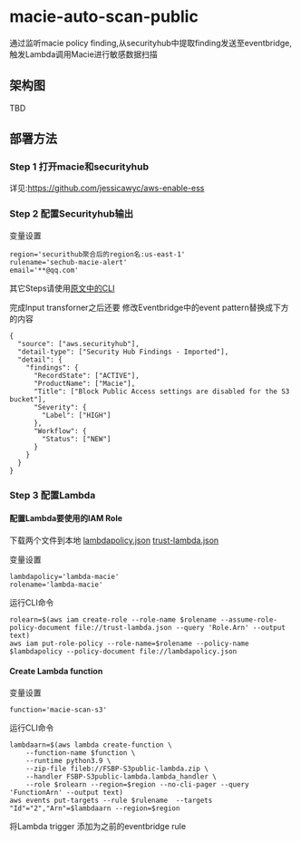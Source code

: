 # macie-auto-scan-public
通过监听macie policy finding,从securityhub中提取finding发送至eventbridge,触发Lambda调用Macie进行敏感数据扫描
## 架构图
TBD
## 部署方法
### Step 1 打开macie和securityhub
详见:https://github.com/jessicawyc/aws-enable-ess
### Step 2 配置Securityhub输出

变量设置
```
region='securithub聚合后的region名:us-east-1'
rulename='sechub-macie-alert'
email='**@qq.com'
```
其它Steps请使用[原文中的CLI](https://github.com/jessicawyc/securityhub-alert/blob/main/README.md#2%E8%87%AA%E5%8A%A8%E5%8F%91%E9%80%81%E5%91%8A%E8%AD%A6%E6%A8%A1%E5%BC%8F)

完成Input transforner之后还要
修改Eventbridge中的event pattern替换成下方的内容
```
{
  "source": ["aws.securityhub"],
  "detail-type": ["Security Hub Findings - Imported"],
  "detail": {
    "findings": {
      "RecordState": ["ACTIVE"],
      "ProductName": ["Macie"],
      "Title": ["Block Public Access settings are disabled for the S3 bucket"],
      "Severity": {
        "Label": ["HIGH"]
      },
      "Workflow": {
        "Status": ["NEW"]
      }
    }
  }
}
```

### Step 3 配置Lambda
#### 配置Lambda要使用的IAM Role
下载两个文件到本地
[lambdapolicy.json](/lambdapolicy.json)
[trust-lambda.json](/trust-lambda.json)

变量设置
```
lambdapolicy='lambda-macie'
rolename='lambda-macie'
```
运行CLI命令

```
rolearn=$(aws iam create-role --role-name $rolename --assume-role-policy-document file://trust-lambda.json --query 'Role.Arn' --output text)
aws iam put-role-policy --role-name=$rolename --policy-name $lambdapolicy --policy-document file://lambdapolicy.json
```

#### Create Lambda function
变量设置
```
function='macie-scan-s3'
```
运行CLI命令
```
lambdaarn=$(aws lambda create-function \
    --function-name $function \
    --runtime python3.9 \
    --zip-file fileb://FSBP-S3public-lambda.zip \
    --handler FSBP-S3public-lambda.lambda_handler \
    --role $rolearn --region=$region --no-cli-pager --query 'FunctionArn' --output text)
aws events put-targets --rule $rulename  --targets "Id"="2","Arn"=$lambdaarn --region=$region
```
将Lambda trigger 添加为之前的eventbridge rule
